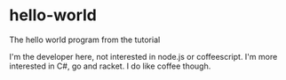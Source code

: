 # hello-world
The hello world program from the tutorial

I'm the developer here, not interested in node.js or coffeescript. I'm more interested in C#, go and racket. I do like coffee though.
